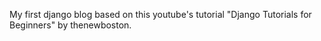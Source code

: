 My first django blog based on this youtube's tutorial "Django Tutorials for Beginners" by thenewboston.
